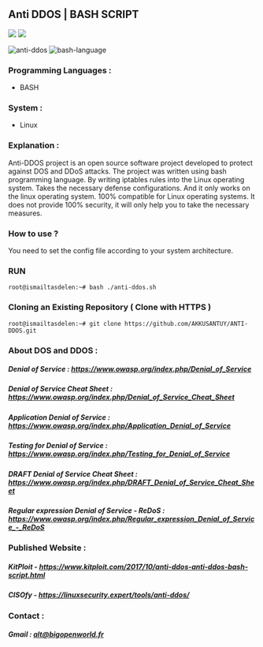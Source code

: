 ## Anti DDOS | BASH SCRIPT

<img src="https://img.shields.io/badge/platform-linux-success.svg"> <img src="https://img.shields.io/badge/version-2.3-yellow">


![anti-ddos](https://user-images.githubusercontent.com/15425071/34910181-caa9f41c-f8c0-11e7-9ec5-6d43adfeb4bd.png) ![bash-language](https://user-images.githubusercontent.com/15425071/34910256-37569a6a-f8c2-11e7-81d8-42dec07d4ef8.png)

### Programming Languages :

* BASH

### System :

* Linux

### Explanation :

Anti-DDOS project is an open source software project developed to protect against DOS and DDoS attacks. The project was written using bash programming language. By writing iptables rules into the Linux operating system. Takes the necessary defense configurations. And it only works on the linux operating system. 100% compatible for Linux operating systems. It does not provide 100% security, it will only help you to take the necessary measures.

### How to use ?

You need to set the config file according to your system architecture.

### RUN
```
root@ismailtasdelen:~# bash ./anti-ddos.sh
```

### Cloning an Existing Repository ( Clone with HTTPS )
```
root@ismailtasdelen:~# git clone https://github.com/AKKUSANTUY/ANTI-DDOS.git
```

### About DOS and DDOS :

##### Denial of Service : https://www.owasp.org/index.php/Denial_of_Service

##### Denial of Service Cheat Sheet : https://www.owasp.org/index.php/Denial_of_Service_Cheat_Sheet

##### Application Denial of Service : https://www.owasp.org/index.php/Application_Denial_of_Service

##### Testing for Denial of Service : https://www.owasp.org/index.php/Testing_for_Denial_of_Service

##### DRAFT Denial of Service Cheat Sheet : https://www.owasp.org/index.php/DRAFT_Denial_of_Service_Cheat_Sheet

##### Regular expression Denial of Service - ReDoS : https://www.owasp.org/index.php/Regular_expression_Denial_of_Service_-_ReDoS

### Published Website :

##### KitPloit - https://www.kitploit.com/2017/10/anti-ddos-anti-ddos-bash-script.html

##### CISOfy - https://linuxsecurity.expert/tools/anti-ddos/

### Contact :

##### Gmail : alt@bigopenworld.fr
